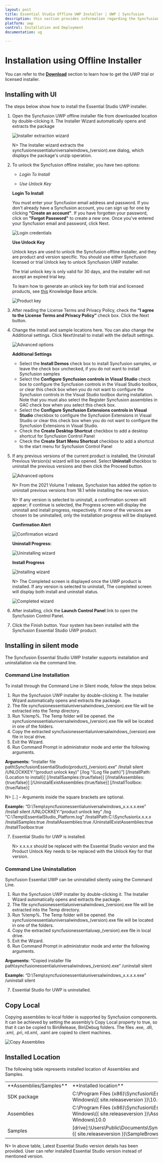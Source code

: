 ```yaml
---
layout: post
title: Essential Studio Offline UWP Installer | UWP | Syncfusion
description: this section provides information regarding the Syncfusion Offline UWP installer and steps for installing it
platform: uwp
control: Installation and Deployment
documentation: ug

---
```


# Installation using Offline Installer

You can refer to the [**Download**](https://help.syncfusion.com/uwp/installation-and-upgrade/download) section to learn how to get the UWP trial or licensed installer.

## Installing with UI   

The steps below show how to install the Essential Studio UWP installer.

1.	Open the Syncfusion UWP offline installer file from downloaded location by double-clicking it. The Installer Wizard automatically opens and extracts the package

    ![Installer extraction wizard](Platform_images/Step-by-Step-Installation_img1.png)

    N> The Installer wizard extracts the syncfusionessentialuniversalwindows_(version).exe dialog, which displays the package's unzip operation.

2.	To unlock the Syncfusion offline installer, you have two options:

   
    * *Login To Install*
   
    * *Use Unlock Key*
   
   
   
    **Login To Install**
   
    You must enter your Syncfusion email address and password. If you don't already have a Syncfusion account, you can sign up for one by clicking **"Create an account"**. If you have forgotten your password, click on **"Forgot Password"** to create a new one. Once you've entered your Syncfusion email and password, click Next.

    ![Login credentials](Platform_images/Step-by-Step-Installation_img2.png)   


    **Use Unlock Key**
   
    Unlock keys are used to unlock the Syncfusion offline installer, and they are product and version specific. You should use either Syncfusion licensed or trial Unlock key to unlock Syncfusion UWP installer.
   
    The trial unlock key is only valid for 30 days, and the installer will not accept an expired trial key. 
   
    To learn how to generate an unlock key for both trial and licensed products, see [this](https://www.syncfusion.com/kb/2326) Knowledge Base article.

    ![Product key](Platform_images/Step-by-Step-Installation_img3.png)   


3.	After reading the License Terms and Privacy Policy, check the **“I agree to the License Terms and Privacy Policy”** check box. Click the Next button.


4.	Change the install and sample locations here. You can also change the Additional settings. Click Next\Install to install with the default settings.


    ![Advanced options](Platform_images/Step-by-Step-Installation_img4.png)

    **Additional Settings**
    
	* Select the **Install Demos** check box to install Syncfusion samples, or leave the check box unchecked, if you do not want to install Syncfusion samples
    * Select the **Configure Syncfusion controls in Visual Studio** check box to configure the Syncfusion controls in the Visual Studio toolbox, or clear this check box when you do not want to configure the Syncfusion controls in the Visual Studio toolbox during installation. Note that you must also select the Register Syncfusion assemblies in GAC check box when you select this check box.
    * Select the **Configure Syncfusion Extensions controls in Visual Studio** checkbox to configure the Syncfusion Extensions in Visual Studio or clear this check box when you do not want to configure the Syncfusion Extensions in Visual Studio.
    * Check the **Create Desktop Shortcut** checkbox to add a desktop shortcut for Syncfusion Control Panel
    * Check the **Create Start Menu Shortcut** checkbox to add a shortcut to the start menu for Syncfusion Control Panel




5.	If any previous versions of the current product is installed, the Uninstall Previous Version(s) wizard will be opened. Select **Uninstall** checkbox to uninstall the previous versions and then click the Proceed button.


    ![Advanced options](Platform_images/Step-by-Step-Installation_img7.png)
	
	
	N> From the 2021 Volume 1 release, Syncfusion has added the option to uninstall previous versions from 18.1 while installing the new version.
	
	
	N> If any version is selected to uninstall, a confirmation screen will appear; if continue is selected, the Progress screen will display the uninstall and install progress, respectively. If none of the versions are chosen to be uninstalled, only the installation progress will be displayed.
	
	**Confirmation Alert**
	
	![Confirmation wizard](Platform_images/Step-by-Step-Installation_img8.png)
	
	**Uninstall Progress:**
	
	![Uninstalling wizard](Platform_images/Step-by-Step-Installation_img9.png)
	
	**Install Progress**
	
	![Installing wizard](Platform_images/Step-by-Step-Installation_img5.png)

    N> The Completed screen is displayed once the UWP product is installed. If any version is selected to uninstall, The completed screen will display both install and uninstall status.
	
	![Completed wizard](Platform_images/Step-by-Step-Installation_img10.png)
	
7.  After installing, click the **Launch Control Panel** link to open the Syncfusion Control Panel.


8.  Click the Finish button. Your system has been installed with the Syncfusion Essential Studio UWP product.

## Installing in silent mode

The Syncfusion Essential Studio UWP Installer supports installation and uninstallation via the command line.

### Command Line Installation

To install through the Command Line in Silent mode, follow the steps below.

1.	Run the Syncfusion UWP installer by double-clicking it. The Installer Wizard automatically opens and extracts the package.
2.	The file syncfusionessentialuniversalwindows_(version).exe file will be extracted into the Temp directory.
3.	Run %temp%. The Temp folder will be opened. the syncfusionessentialuniversalwindows_(version).exe file will be located in one of the folders.
4.	Copy the extracted syncfusionessentialuniversalwindows_(version).exe file in local drive.
5.	Exit the Wizard.
6.	Run Command Prompt in administrator mode and enter the following arguments.

   
   **Arguments:** “installer file path\SyncfusionEssentialStudio(product)_(version).exe” /Install silent /UNLOCKKEY:“(product unlock key)” [/log “{Log file path}”] [/InstallPath:{Location to install}] [/InstallSamples:{true/false}] [/InstallAssemblies:{true/false}] [/UninstallExistAssemblies:{true/false}] [/InstallToolbox:{true/false}]


   N> [..] – Arguments inside the square brackets are optional.

   **Example:** “D:\Temp\syncfusionessentialuniversalwindows_x.x.x.x.exe” /Install silent /UNLOCKKEY:“product unlock key” /log “C:\Temp\EssentialStudio_Platform.log” /InstallPath:C:\Syncfusion\x.x.x.x /InstallSamples:true /InstallAssemblies:true /UninstallExistAssemblies:true /InstallToolbox:true

	
7.  Essential Studio for UWP is installed.

    N> x.x.x.x should be replaced with the Essential Studio version and the Product Unlock Key needs to be replaced with the Unlock Key for that version.
   

### Command Line Uninstallation

Syncfusion Essential UWP can be uninstalled silently using the Command Line.

1.	Run the Syncfusion UWP installer by double-clicking it. The Installer Wizard automatically opens and extracts the package.
2.	The file syncfusionessentialuniversalwindows_(version).exe file will be extracted into the Temp directory.
3.	Run %temp%. The Temp folder will be opened. the syncfusionessentialuniversalwindows_(version).exe file will be located in one of the folders.
4.	Copy the extracted syncfusionessentialuwp_(version).exe file in local drive.
5.	Exit the Wizard.
6.	Run Command Prompt in administrator mode and enter the following arguments.
   
   **Arguments:** “Copied installer file path\syncfusionessentialuniversalwindows_(version).exe” /uninstall silent 

   **Example:** “D:\Temp\syncfusionessentialuniversalwindows_x.x.x.x.exe" /uninstall silent


7.  Essential Studio for UWP is uninstalled.
   
   
## Copy Local

Copying assemblies to local folder is supported by Syncfusion components. It can be achieved by setting the assembly’s Copy Local property to true, so that it can be copied to Bin\Release, Bin\Debug folders. The files .exe, .dll, .xml, .pri, rd.xml, .xaml  are copied to client machines.

![Copy Assemblies](Installation-and-Deployment_images/Installation-and-Deployment_img5.png)


## Installed Location

The following table represents installed location of Assemblies and Samples.

<table>
<tr>
<td>
**Assemblies/Samples**</td><td>
**Installed location**</td></tr>
<tr>
<td>
SDK package</td><td>
C:\Program Files (x86)\Syncfusion\Essential Studio\Universal Windows\{{ site.releaseversion }}\10.0\SDK</td></tr>
<tr>
<td>
Assemblies</td><td>
C:\Program Files (x86)\Syncfusion\Essential Studio\Universal Windows\{{ site.releaseversion }}\Assemblies for Universal Windows\10.0</td></tr>
<tr>
<td>
Samples</td><td>
[drive]:\Users\Public\Documents\Syncfusion\EssentialStudio\UWP\{{ site.releaseversion }}\SampleBrowser</td></tr>
</table>

N> In above table, Latest Essential Studio version details has been provided. User can refer installed Essential Studio version instead of mentioned version.